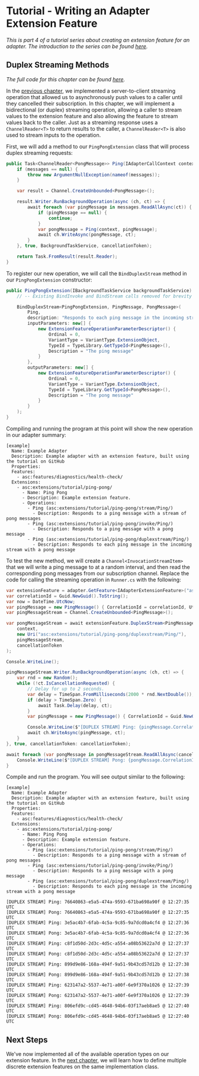 # Tutorial - Writing an Adapter Extension Feature

_This is part 4 of a tutorial series about creating an extension feature for an adapter. The introduction to the series can be found [here](00-Introduction.md)._


## Duplex Streaming Methods

_The full code for this chapter can be found [here](/examples/tutorials/writing-an-extension-feature/chapter-04)._

In the [previous chapter](03-Streaming_Methods.md), we implemented a server-to-client streaming operation that allowed us to asynchronously push values to a caller until they cancelled their subscription. In this chapter, we will implement a bidirectional (or duplex) streaming operation, allowing a caller to stream values to the extension feature and also allowing the feature to stream values back to the caller. Just as a streaming response uses a `ChannelReader<T>` to return results to the caller, a `ChannelReader<T>` is also used to stream inputs to the operation.

First, we will add a method to our `PingPongExtension` class that will process duplex streaming requests:

```csharp
public Task<ChannelReader<PongMessage>> Ping(IAdapterCallContext context, ChannelReader<PingMessage> messages, CancellationToken cancellationToken) {
    if (messages == null) {
        throw new ArgumentNullException(nameof(messages));
    }

    var result = Channel.CreateUnbounded<PongMessage>();

    result.Writer.RunBackgroundOperation(async (ch, ct) => {
        await foreach (var pingMessage in messages.ReadAllAsync(ct)) {
            if (pingMessage == null) {
                continue;
            }
            var pongMessage = Ping(context, pingMessage);
            await ch.WriteAsync(pongMessage, ct);
        }
    }, true, BackgroundTaskService, cancellationToken);

    return Task.FromResult(result.Reader);
}
```

To register our new operation, we will call the `BindDuplexStream` method in our `PingPongExtension` constructor:

```csharp
public PingPongExtension(IBackgroundTaskService backgroundTaskService) : base(backgroundTaskService) {
    // -- Existing BindInvoke and BindStream calls removed for brevity --

    BindDuplexStream<PingPongExtension, PingMessage, PongMessage>(
        Ping,
        description: "Responds to each ping message in the incoming stream with a pong message",
        inputParameters: new[] {
            new ExtensionFeatureOperationParameterDescriptor() {
                Ordinal = 0,
                VariantType = VariantType.ExtensionObject,
                TypeId = TypeLibrary.GetTypeId<PingMessage>(),
                Description = "The ping message"
            }
        },
        outputParameters: new[] {
            new ExtensionFeatureOperationParameterDescriptor() {
                Ordinal = 0,
                VariantType = VariantType.ExtensionObject,
                TypeId = TypeLibrary.GetTypeId<PongMessage>(),
                Description = "The pong message"
            }
        }
    );
}
```

Compiling and running the program at this point will show the new operation in our adapter summary:

```
[example]
  Name: Example Adapter
  Description: Example adapter with an extension feature, built using the tutorial on GitHub
  Properties:
  Features:
    - asc:features/diagnostics/health-check/
  Extensions:
    - asc:extensions/tutorial/ping-pong/
      - Name: Ping Pong
      - Description: Example extension feature.
      - Operations:
        - Ping (asc:extensions/tutorial/ping-pong/stream/Ping/)
          - Description: Responds to a ping message with a stream of pong messages
        - Ping (asc:extensions/tutorial/ping-pong/invoke/Ping/)
          - Description: Responds to a ping message with a pong message
        - Ping (asc:extensions/tutorial/ping-pong/duplexstream/Ping/)
          - Description: Responds to each ping message in the incoming stream with a pong message
```

To test the new method, we will create a `Channel<InvocationStreamItem>` that we will write a ping message to at a random interval, and then read the corresponding pong messages from our subscription channel. Replace the code for calling the streaming operation in `Runner.cs` with the following:

```csharp
var extensionFeature = adapter.GetFeature<IAdapterExtensionFeature>("asc:extensions/tutorial/ping-pong/");
var correlationId = Guid.NewGuid().ToString();
var now = DateTime.UtcNow;
var pingMessage = new PingMessage() { CorrelationId = correlationId, UtcTime = now };
var pingMessageStream = Channel.CreateUnbounded<PingMessage>();

var pongMessageStream = await extensionFeature.DuplexStream<PingMessage, PongMessage>(
    context,
    new Uri("asc:extensions/tutorial/ping-pong/duplexstream/Ping/"),
    pingMessageStream,
    cancellationToken
);

Console.WriteLine();

pingMessageStream.Writer.RunBackgroundOperation(async (ch, ct) => {
    var rnd = new Random();
    while (!ct.IsCancellationRequested) {
        // Delay for up to 2 seconds.
        var delay = TimeSpan.FromMilliseconds(2000 * rnd.NextDouble());
        if (delay > TimeSpan.Zero) {
            await Task.Delay(delay, ct);
        }
        var pingMessage = new PingMessage() { CorrelationId = Guid.NewGuid().ToString() };

        Console.WriteLine($"[DUPLEX STREAM] Ping: {pingMessage.CorrelationId} @ {pingMessage.UtcTime:HH:mm:ss} UTC");
        await ch.WriteAsync(pingMessage, ct);
    }
}, true, cancellationToken: cancellationToken);

await foreach (var pongMessage in pongMessageStream.ReadAllAsync(cancellationToken)) {
    Console.WriteLine($"[DUPLEX STREAM] Pong: {pongMessage.CorrelationId} @ {pongMessage.UtcTime:HH:mm:ss} UTC");
}
```

Compile and run the program. You will see output similar to the following:

```
[example]
  Name: Example Adapter
  Description: Example adapter with an extension feature, built using the tutorial on GitHub
  Properties:
  Features:
    - asc:features/diagnostics/health-check/
  Extensions:
    - asc:extensions/tutorial/ping-pong/
      - Name: Ping Pong
      - Description: Example extension feature.
      - Operations:
        - Ping (asc:extensions/tutorial/ping-pong/stream/Ping/)
          - Description: Responds to a ping message with a stream of pong messages
        - Ping (asc:extensions/tutorial/ping-pong/invoke/Ping/)
          - Description: Responds to a ping message with a pong message
        - Ping (asc:extensions/tutorial/ping-pong/duplexstream/Ping/)
          - Description: Responds to each ping message in the incoming stream with a pong message

[DUPLEX STREAM] Ping: 76640863-e5a5-474a-9593-671ba698a90f @ 12:27:35 UTC
[DUPLEX STREAM] Pong: 76640863-e5a5-474a-9593-671ba698a90f @ 12:27:35 UTC
[DUPLEX STREAM] Ping: 3e5ac4b7-6fab-4c5a-9c85-9a7dcd0a4cf4 @ 12:27:36 UTC
[DUPLEX STREAM] Pong: 3e5ac4b7-6fab-4c5a-9c85-9a7dcd0a4cf4 @ 12:27:36 UTC
[DUPLEX STREAM] Ping: c8f1d50d-2d3c-4d5c-a554-a08b53622a7d @ 12:27:37 UTC
[DUPLEX STREAM] Pong: c8f1d50d-2d3c-4d5c-a554-a08b53622a7d @ 12:27:37 UTC
[DUPLEX STREAM] Ping: 899d9e86-168a-494f-9a51-9b43cd57d12b @ 12:27:38 UTC
[DUPLEX STREAM] Pong: 899d9e86-168a-494f-9a51-9b43cd57d12b @ 12:27:38 UTC
[DUPLEX STREAM] Ping: 623147a2-5537-4e71-a00f-6e9f370a1026 @ 12:27:39 UTC
[DUPLEX STREAM] Pong: 623147a2-5537-4e71-a00f-6e9f370a1026 @ 12:27:39 UTC
[DUPLEX STREAM] Ping: 806efd9c-cd45-4648-94b6-03f17aeb8ae5 @ 12:27:40 UTC
[DUPLEX STREAM] Pong: 806efd9c-cd45-4648-94b6-03f17aeb8ae5 @ 12:27:40 UTC
```


## Next Steps

We've now implemented all of the available operation types on our extension feature. In the [next chapter](05-Implementing_Multiple_Extensions.md), we will learn how to define multiple discrete extension features on the same implementation class.
